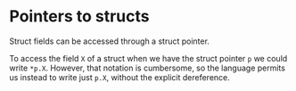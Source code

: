 # Pointers to structs

Struct fields can be accessed through a struct pointer.

To access the field `X` of a struct when we have the struct pointer `p` we could write `*p.X`. However, that notation is cumbersome, so the language permits us instead to write just `p.X`, without the explicit dereference.
